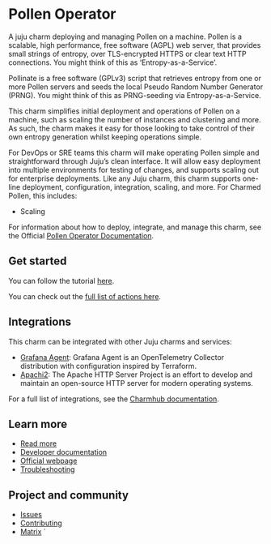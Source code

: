 # Pollen Operator

A juju charm deploying and managing Pollen on a machine. Pollen is a scalable, high performance, free software (AGPL) web server, that provides small strings of entropy, over TLS-encrypted HTTPS or clear text HTTP connections. You might think of this as ‘Entropy-as-a-Service’.

Pollinate is a free software (GPLv3) script that retrieves entropy from one or more Pollen servers and seeds the local Pseudo Random Number Generator (PRNG). You might think of this as PRNG-seeding via Entropy-as-a-Service.

This charm simplifies initial deployment and operations of Pollen on a machine, such as scaling the number of instances and clustering and more. As such, the charm makes it easy for those looking to take control of their own entropy generation whilst keeping operations simple.

For DevOps or SRE teams this charm will make operating Pollen simple and straightforward through Juju’s clean interface. It will allow easy deployment into multiple environments for testing of changes, and supports scaling out for enterprise deployments.
Like any Juju charm, this charm supports one-line deployment, configuration, integration, scaling, and more.
For Charmed Pollen, this includes:
  - Scaling

For information about how to deploy, integrate, and manage this charm,
see the Official [Pollen Operator Documentation](https://charmhub.io/pollen/docs).

## Get started

You can follow the tutorial [here](https://charmhub.io/pollen/docs/how-to-relate-to-cos).

You can check out the [full list of actions here](https://charmhub.io/pollen/actions).

## Integrations

This charm can be integrated with other Juju charms and services:

  - [Grafana Agent](https://charmhub.io/grafana-agent-k8s): Grafana Agent is an OpenTelemetry Collector distribution with configuration inspired by Terraform.
  - [Apachi2](https://charmhub.io/apache2): The Apache HTTP Server Project is an effort to develop and maintain an open-source HTTP server for modern operating systems.

For a full list of integrations, see the [Charmhub documentation](https://charmhub.io/pollen/integrations).

## Learn more
* [Read more](https://charmhub.io/pollen) <!--Link to the charm's official documentation-->
* [Developer documentation](https://github.com/canonical/pollen) <!--Link to any developer documentation-->
* [Official webpage](https://github.com/canonical/pollen) <!--(Optional) Link to official webpage/blog/marketing content-->
* [Troubleshooting](https://matrix.to/#/#charmhub-charmdev:ubuntu.com) <!--(Optional) Link to a page or section about troubleshooting/FAQ-->

## Project and community
* [Issues](https://github.com/canonical/pollen-operator/issues) <!--Link to GitHub issues (if applicable)-->
* [Contributing](https://charmhub.io/pollen/docs/how-to-contribute) <!--Link to any contribution guides-->
* [Matrix](https://matrix.to/#/#charmhub-charmdev:ubuntu.com) <!--Link to contact info (if applicable), e.g. Matrix channel-->
`